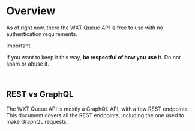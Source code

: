 # Overview

As of right now, there the WXT Queue API is free to use with no authentication requirements.

> [!IMPORTANT]
> If you want to keep it this way, **be respectful of how you use it**. Do not spam or abuse it.

<br/>

## REST vs GraphQL

The WXT Queue API is mostly a GraphQL API, with a few REST endpoints. This document covers all the REST endpoints, including the one used to make GraphQL requests.
